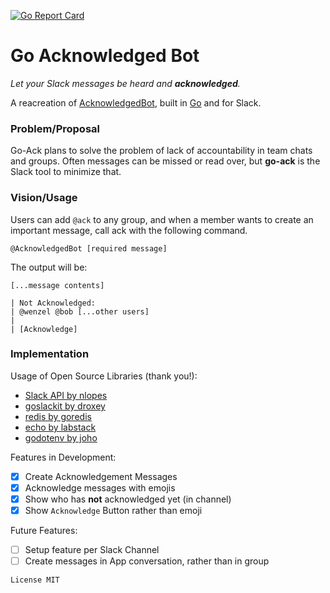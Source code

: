[![Go Report Card](https://goreportcard.com/badge/github.com/lowewenzel/go-ack)](https://goreportcard.com/report/github.com/lowewenzel/go-ack)

# Go Acknowledged Bot

_Let your Slack messages be heard and **acknowledged**._

A reacreation of [AcknowledgedBot](https://github.com/lowewenzel/acknowledgedbot), built in [Go](https://github.com/go/go) and for Slack.

### Problem/Proposal

Go-Ack plans to solve the problem of lack of accountability in team chats and groups. Often messages can be missed or read over, but **go-ack** is the Slack tool to minimize that.

### Vision/Usage

Users can add `@ack` to any group, and when a member wants to create an important message, call ack with the following command.

```
@AcknowledgedBot [required message]
```

The output will be:

```
[...message contents]

| Not Acknowledged:
| @wenzel @bob [...other users]
|
| [Acknowledge]
```

### Implementation

Usage of Open Source Libraries (thank you!):

- [Slack API by nlopes](https://github.com/nlopes/slack)
- [goslackit by droxey](https://github.com/droxey/goslackit/)
- [redis by goredis](https://github.com/go-redis/redis)
- [echo by labstack](https://echo.labstack.com/)
- [godotenv by joho](github.com/joho/godotenv)

Features in Development:

- [x] Create Acknowledgement Messages
- [x] Acknowledge messages with emojis
- [x] Show who has **not** acknowledged yet (in channel)
- [x] Show `Acknowledge` Button rather than emoji

Future Features:

- [ ] Setup feature per Slack Channel
- [ ] Create messages in App conversation, rather than in group

`License MIT`
